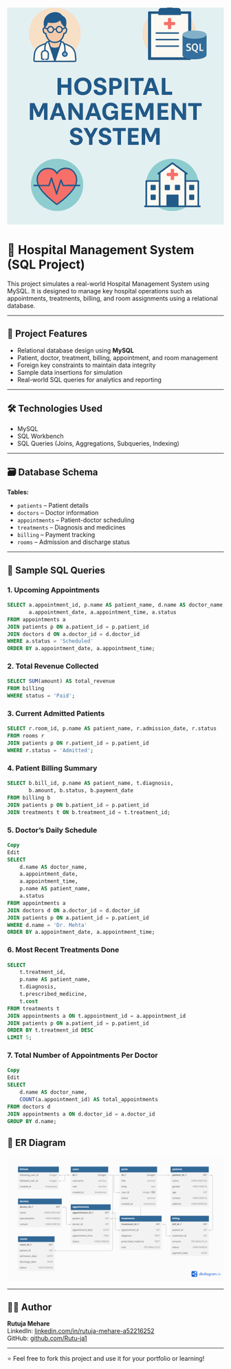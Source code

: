 ![Hospital Management System](./Cover.png)

# 🏥 Hospital Management System (SQL Project)

This project simulates a real-world Hospital Management System using MySQL. It is designed to manage key hospital operations such as appointments, treatments, billing, and room assignments using a relational database.

---

## 📌 Project Features

- Relational database design using **MySQL**
- Patient, doctor, treatment, billing, appointment, and room management
- Foreign key constraints to maintain data integrity
- Sample data insertions for simulation
- Real-world SQL queries for analytics and reporting

---

## 🛠 Technologies Used

- MySQL
- SQL Workbench
- SQL Queries (Joins, Aggregations, Subqueries, Indexing)

---

## 🗃 Database Schema

**Tables:**
- `patients` – Patient details
- `doctors` – Doctor information
- `appointments` – Patient-doctor scheduling
- `treatments` – Diagnosis and medicines
- `billing` – Payment tracking
- `rooms` – Admission and discharge status

---

## 🔢 Sample SQL Queries

### 1. Upcoming Appointments
```sql
SELECT a.appointment_id, p.name AS patient_name, d.name AS doctor_name,
       a.appointment_date, a.appointment_time, a.status
FROM appointments a
JOIN patients p ON a.patient_id = p.patient_id
JOIN doctors d ON a.doctor_id = d.doctor_id
WHERE a.status = 'Scheduled'
ORDER BY a.appointment_date, a.appointment_time;
```

### 2. Total Revenue Collected
```sql
SELECT SUM(amount) AS total_revenue
FROM billing
WHERE status = 'Paid';
```

### 3. Current Admitted Patients
```sql
SELECT r.room_id, p.name AS patient_name, r.admission_date, r.status
FROM rooms r
JOIN patients p ON r.patient_id = p.patient_id
WHERE r.status = 'Admitted';
```

### 4. Patient Billing Summary
```sql
SELECT b.bill_id, p.name AS patient_name, t.diagnosis,
       b.amount, b.status, b.payment_date
FROM billing b
JOIN patients p ON b.patient_id = p.patient_id
JOIN treatments t ON b.treatment_id = t.treatment_id;
```
### 5. Doctor’s Daily Schedule
```sql
Copy
Edit
SELECT 
    d.name AS doctor_name,
    a.appointment_date,
    a.appointment_time,
    p.name AS patient_name,
    a.status
FROM appointments a
JOIN doctors d ON a.doctor_id = d.doctor_id
JOIN patients p ON a.patient_id = p.patient_id
WHERE d.name = 'Dr. Mehta'
ORDER BY a.appointment_date, a.appointment_time;
```
 ### 6. Most Recent Treatments Done
```sql
SELECT 
    t.treatment_id,
    p.name AS patient_name,
    t.diagnosis,
    t.prescribed_medicine,
    t.cost
FROM treatments t
JOIN appointments a ON t.appointment_id = a.appointment_id
JOIN patients p ON a.patient_id = p.patient_id
ORDER BY t.treatment_id DESC
LIMIT 5;
```
### 7. Total Number of Appointments Per Doctor
```sql
Copy
Edit
SELECT 
    d.name AS doctor_name,
    COUNT(a.appointment_id) AS total_appointments
FROM doctors d
JOIN appointments a ON d.doctor_id = a.doctor_id
GROUP BY d.name;
```
## 🧩 ER Diagram

![ER Diagram](./ER.png)


---

## 🙋‍♀️ Author

**Rutuja Mehare**  
LinkedIn: [linkedin.com/in/rutuja-mehare-a52216252](https://linkedin.com/in/rutuja-mehare-a52216252)  
GitHub: [github.com/Rutu-ja1](https://github.com/Rutu-ja1)

---

⭐ Feel free to fork this project and use it for your portfolio or learning!

